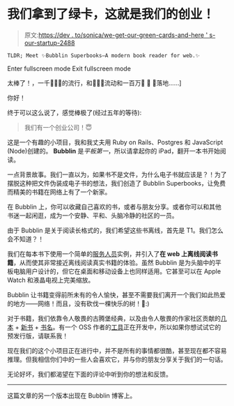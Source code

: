 # 我们拿到了绿卡，这就是我们的创业！

> 原文:[https://dev . to/sonica/we-get-our-green-cards-and-here ' s-our-startup-2488](https://dev.to/sonica/we-got-our-green-cards-and-here-is-our-startup-2488)

```
TLDR; Meet ✨Bubblin Superbooks–A modern book reader for web.✨ 
```

Enter fullscreen mode Exit fullscreen mode

太棒了！，一千🎉🎉🎉的流行，和🍾🍾🍾流动和一百万🎊 🎊 🎊落地……]

你好！

终于可以这么说了，感觉棒极了(经过五年的等待):

> 我们有一个创业公司！😇

这是一个有趣的小项目，我和我丈夫用 Ruby on Rails、Postgres 和 JavaScript (Node)创建的。 **Bubblin** 是*平板第一*，所以请拿起你的 iPad，翻开一本书开始阅读。

一点背景故事。我们一直以为，如果书不是文件，为什么电子书就应该是？！为了摆脱这种把文件伪装成电子书的想法，我们创造了 Bubblin Superbooks，让免费而精美的书籍在网络上有了一个新家。

在 Bubblin 上，你可以收藏自己喜欢的书，或者与朋友分享。或者你可以和其他书迷一起闲逛，成为一个安静、平和、头脑冷静的社区的一员。

由于 Bubblin 是关于阅读长格式的，我们希望这些书离线，首先是 T1。我们怎么会不知道？！

我们在每本书下使用一个简单的[服务人员](https://developer.mozilla.org/en-US/docs/Web/API/Service_Worker_API)实例，并引入了**在 web 上离线阅读书籍**，从而使其非常接近离线阅读真实书籍的体验。虽然 Bubblin 是为头脑中的平板电脑用户设计的，但它在桌面和移动设备上也同样适用。它甚至可以在 Apple Watch 和液晶电视上完美缩放。

Bubblin 让书籍变得前所未有的令人愉快，甚至不需要我们离开一个我们如此热爱的地方——网络！而且，没有砍伐一棵快乐的树！🌱:)

对于书籍，我们依靠令人敬畏的古腾堡经典，以及由令人敬畏的作家社区贡献的[几本](https://bubblin.io/cover/let-s-learn-es6-by-ryan-christiani) + [新书](https://bubblin.io/cover/ladakh-by-satie-sharma) + [书名](https://bubblin.io/michaeljsullivan-michael-j-sullivan)。有一个 OSS 作者的[工具](https://bubblin.io/tools)正在开发中，所以如果你想试试它的预发行版，请联系我！

现在我们的这个小项目正在进行中，并不是所有的事情都很酷，甚至现在都不容易推理。但我相信你们中的一些人会喜欢它，并与你的朋友分享关于我们的一句话。

无论好坏，我们都渴望在下面的评论中听到你的想法和反馈。

* * *

这篇文章的另一个版本出现在 Bubblin 博客上。
